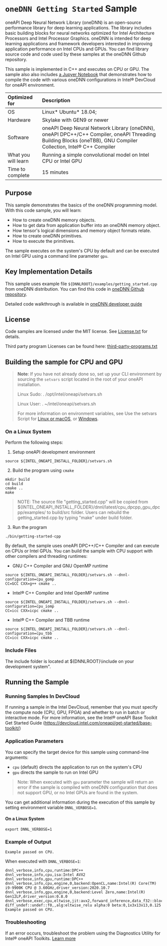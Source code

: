 # `oneDNN Getting Started` Sample

oneAPI Deep Neural Network Library (oneDNN) is an open-source performance
library for deep learning applications. The library includes basic building
blocks for neural networks optimized for Intel Architecture Processors
and Intel Processor Graphics. oneDNN is intended for deep learning
applications and framework developers interested in improving application
performance on Intel CPUs and GPUs.
You can find library source code and code used by these samples at the oneDNN Github repository.

This sample is implemented in C++ and executes on CPU or GPU. The sample also
also includes [a Jupyer Notebook](https://github.com/oneapi-src/oneAPI-samples/blob/master/Libraries/oneDNN/tutorials/tutorial_getting_started.ipynb) that
demonstrates how to compile the code with various oneDNN configurations
in Intel® DevCloud for oneAPI environment.

| Optimized for                      | Description
| :---                               | :---
| OS                                 | Linux* Ubuntu* 18.04;
| Hardware                           | Skylake with GEN9 or newer
| Software                           | oneAPI Deep Neural Network Library (oneDNN), oneAPI DPC++/C++ Compiler, oneAPI Threading Building Blocks (oneTBB), GNU Compiler Collection, Intel® C++ Compiler
| What you will learn                | Running a simple convolutional model on Intel CPU or Intel GPU
| Time to complete                   | 15 minutes

## Purpose

This sample demonstrates the basics of the oneDNN programming model. With this code
sample, you will learn:
* How to create oneDNN memory objects.
* How to get data from application buffer into an oneDNN memory object.
* How tensor's logical dimensions and memory object formats relate.
* How to create oneDNN primitives.
* How to execute the primitives.

The sample executes on the system's CPU by default and can be executed on Intel GPU
using a command line parameter `gpu`.

## Key Implementation Details

This sample uses example file `${DNNLROOT}/examples/getting_started.cpp`
from oneDNN distribution. You can find this code in
[oneDNN Github repository](https://github.com/oneapi-src/oneDNN/blob/dev-v2/examples/getting_started.cpp).

Detailed code walkthrough is available in [oneDNN developer guide](https://oneapi-src.github.io/oneDNN/v2/getting_started.html)

## License

Code samples are licensed under the MIT license. See
[License.txt](https://github.com/oneapi-src/oneAPI-samples/blob/master/License.txt) for details.

Third party program Licenses can be found here: [third-party-programs.txt](https://github.com/oneapi-src/oneAPI-samples/blob/master/third-party-programs.txt)


## Building the sample for CPU and GPU
> **Note**: If you have not already done so, set up your CLI
> environment by sourcing  the `setvars` script located in
> the root of your oneAPI installation.
>
> Linux Sudo: . /opt/intel/oneapi/setvars.sh
>
> Linux User: . ~/intel/oneapi/setvars.sh
>
>For more information on environment variables, see Use the setvars Script for [Linux or macOS](https://www.intel.com/content/www/us/en/develop/documentation/oneapi-programming-guide/top/oneapi-development-environment-setup/use-the-setvars-script-with-linux-or-macos.html), or [Windows](https://www.intel.com/content/www/us/en/develop/documentation/oneapi-programming-guide/top/oneapi-development-environment-setup/use-the-setvars-script-with-windows.html).

### On a Linux System

Perform the following steps:
1. Setup oneAPI development environment
```
source ${INTEL_ONEAPI_INSTALL_FOLDER}/setvars.sh
```
2. Build the program using `cmake`
```
mkdir build
cd build
cmake ..
make
```
> NOTE: The source file "getting_started.cpp" will be copied from ${INTEL_ONEAPI_INSTALL_FOLDER}/dnnl/latest/cpu_dpcpp_gpu_dpcpp/examples/ to build/src folder. Users can rebuild the getting_started.cpp by typing "make" under build folder.

3. Run the program
```
./bin/getting-started-cpp
```

By default, the sample uses oneAPI DPC++/C++ Compiler and can execute on CPUs or
Intel GPUs. You can build the sample with CPU support with other compilers
and threading runtimes:
* GNU C++ Compiler and GNU OpenMP runtime
```
source ${INTEL_ONEAPI_INSTALL_FOLDER}/setvars.sh --dnnl-configuration=cpu_gomp
CC=GCC CXX=g++ cmake ..
```
* Intel® C++ Compiler and Intel OpenMP runtime
```
source ${INTEL_ONEAPI_INSTALL_FOLDER}/setvars.sh --dnnl-configuration=cpu_iomp
CC=icc CXX=icpc cmake ..
```
* Intel® C++ Compiler and TBB runtime
```
source ${INTEL_ONEAPI_INSTALL_FOLDER}/setvars.sh --dnnl-configuration=cpu_tbb
CC=icc CXX=icpc cmake ..
```

### Include Files

The include folder is located at ${DNNLROOT}\include on your development system".

## Running the Sample

### Running Samples In DevCloud
If running a sample in the Intel DevCloud, remember that you must specify the compute node (CPU, GPU, FPGA) and whether to run in batch or interactive mode. For more information, see the Intel® oneAPI Base Toolkit Get Started Guide (https://devcloud.intel.com/oneapi/get-started/base-toolkit/)

### Application Parameters

You can specify the target device for this sample using command-line arguments:
* `cpu` (default) directs the application to run on the system's CPU
* `gpu` directs the sample to run on Intel GPU

> Note: When executed with `gpu` parameter the
> sample will return an error if the sample is compiled with oneDNN configuration
> that does not support GPU, or no Intel GPUs are found in the system.

You can get additional information during the execution of this sample by setting
environment variable `DNNL_VERBOSE=1`.

#### On a Linux System
```
export DNNL_VERBOSE=1
```

### Example of Output

```
Example passed on CPU.
```

When executed with `DNNL_VERBOSE=1`:
```
dnnl_verbose,info,cpu,runtime:DPC++
dnnl_verbose,info,cpu,isa:Intel AVX2
dnnl_verbose,info,gpu,runtime:DPC++
dnnl_verbose,info,cpu,engine,0,backend:OpenCL,name:Intel(R) Core(TM) i9-9900K CPU @ 3.60GHz,driver_version:2020.10.7
dnnl_verbose,info,gpu,engine,0,backend:Level Zero,name:Intel(R) Gen12LP,driver_version:0.8.0
dnnl_verbose,exec,cpu,eltwise,jit:avx2,forward_inference,data_f32::blocked:acdb:f0 diff_undef::undef::f0,,alg:eltwise_relu alpha:0 beta:0,1x3x13x13,0.125
Example passed on CPU.
```

### Troubleshooting
If an error occurs, troubleshoot the problem using the Diagnostics Utility for Intel® oneAPI Toolkits.
[Learn more](https://www.intel.com/content/www/us/en/develop/documentation/diagnostic-utility-user-guide/top.html)
